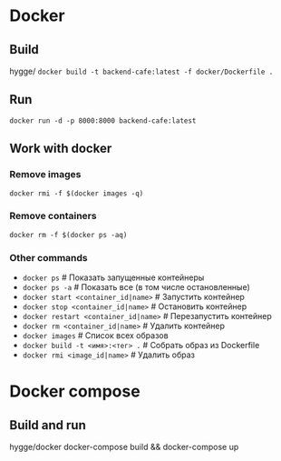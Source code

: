 # Docker
## Build
hygge/
`docker build -t backend-cafe:latest -f docker/Dockerfile .`
## Run
`docker run -d -p 8000:8000 backend-cafe:latest`
## Work with docker
### Remove images
`docker rmi -f $(docker images -q)`
### Remove containers
`docker rm -f $(docker ps -aq)`
### Other commands
* `docker ps`                              # Показать запущенные контейнеры
* `docker ps -a`                           # Показать все (в том числе остановленные)
* `docker start <container_id|name>`      # Запустить контейнер
* `docker stop <container_id|name>`       # Остановить контейнер
* `docker restart <container_id|name>`    # Перезапустить контейнер
* `docker rm <container_id|name>`         # Удалить контейнер
* `docker images`                          # Список всех образов 
* `docker build -t <имя>:<тег> .`         # Собрать образ из Dockerfile 
* `docker rmi <image_id|name>`            # Удалить образ

# Docker compose
## Build and run
hygge/docker
docker-compose build && docker-compose up